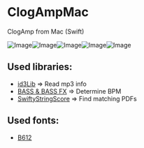 # ClogAmpMac
ClogAmp from Mac (Swift)

![Image](https://raw.githubusercontent.com/lunk22/ClogAmpSwift/master/ClogAmpSwift/Assets.xcassets/IconGreen.imageset/ClogAmpMac_4.png)![Image](https://raw.githubusercontent.com/lunk22/ClogAmpSwift/master/ClogAmpSwift/Assets.xcassets/IconNeonGreen.imageset/ClogAmpMac_255.png)![Image](https://raw.githubusercontent.com/lunk22/ClogAmpSwift/master/ClogAmpSwift/Assets.xcassets/IconTeal.imageset/ClogAmpMac_3.png)![Image](https://raw.githubusercontent.com/lunk22/ClogAmpSwift/master/ClogAmpSwift/Assets.xcassets/IconRed.imageset/ClogAmpMac_2.png)![Image](https://raw.githubusercontent.com/lunk22/ClogAmpSwift/master/ClogAmpSwift/Assets.xcassets/IconYellow.imageset/ClogAmpMac_1.png)

## Used libraries:
- [id3Lib](http://id3lib.sourceforge.net/) => Read mp3 info
- [BASS & BASS FX](http://www.un4seen.com/) => Determine BPM
- [SwiftyStringScore](https://github.com/yichizhang/SwiftyStringScore) => Find matching PDFs

## Used fonts:
- [B612](https://github.com/polarsys/b612)